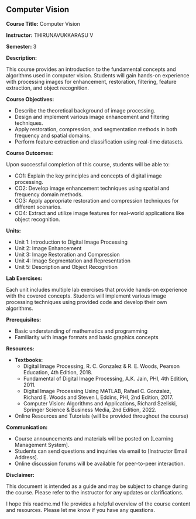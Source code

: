 ## Computer Vision

**Course Title:** Computer Vision

**Instructor:** THIRUNAVUKKARASU V

**Semester:** 3

**Description:**

This course provides an introduction to the fundamental concepts and algorithms used in computer vision. Students will gain hands-on experience with processing images for enhancement, restoration, filtering, feature extraction, and object recognition.

**Course Objectives:**

* Describe the theoretical background of image processing.
* Design and implement various image enhancement and filtering techniques.
* Apply restoration, compression, and segmentation methods in both frequency and spatial domains.
* Perform feature extraction and classification using real-time datasets.

**Course Outcomes:**

Upon successful completion of this course, students will be able to:

* CO1: Explain the key principles and concepts of digital image processing.
* CO2: Develop image enhancement techniques using spatial and frequency domain methods.
* CO3: Apply appropriate restoration and compression techniques for different scenarios.
* CO4: Extract and utilize image features for real-world applications like object recognition.

**Units:**

* Unit 1: Introduction to Digital Image Processing
* Unit 2: Image Enhancement
* Unit 3: Image Restoration and Compression
* Unit 4: Image Segmentation and Representation
* Unit 5: Description and Object Recognition

**Lab Exercises:**

Each unit includes multiple lab exercises that provide hands-on experience with the covered concepts. Students will implement various image processing techniques using provided code and develop their own algorithms.

**Prerequisites:**

* Basic understanding of mathematics and programming
* Familiarity with image formats and basic graphics concepts

**Resources:**

* **Textbooks:**
    * Digital Image Processing, R. C. Gonzalez & R. E. Woods, Pearson Education, 4th Edition, 2018.
    * Fundamental of Digital Image Processing, A.K. Jain, PHI, 4th Edition, 2011.
    * Digital Image Processing Using MATLAB, Rafael C. Gonzalez, Richard E. Woods and Steven L Eddins, PHI, 2nd Edition, 2017.
    * Computer Vision: Algorithms and Applications, Richard Szeliski, Springer Science & Business Media, 2nd Edition, 2022.
* Online Resources and Tutorials (will be provided throughout the course)

**Communication:**

* Course announcements and materials will be posted on [Learning Management System].
* Students can send questions and inquiries via email to [Instructor Email Address].
* Online discussion forums will be available for peer-to-peer interaction.

**Disclaimer:**

This document is intended as a guide and may be subject to change during the course. Please refer to the instructor for any updates or clarifications.

I hope this readme.md file provides a helpful overview of the course content and resources. Please let me know if you have any questions.
